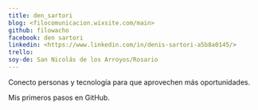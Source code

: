 ```yaml
---
title: den_sartori
blog: <filocomunicacion.wixsite.com/main>
github: filowacho
facebook: den sartori
linkedin: <https://www.linkedin.com/in/denis-sartori-a5b8a0145/>
trello: 
soy-de: San Nicolás de los Arroyos/Rosario
---
```


Conecto personas y tecnología para que aprovechen más oportunidades. 

Mis primeros pasos en GitHub.
